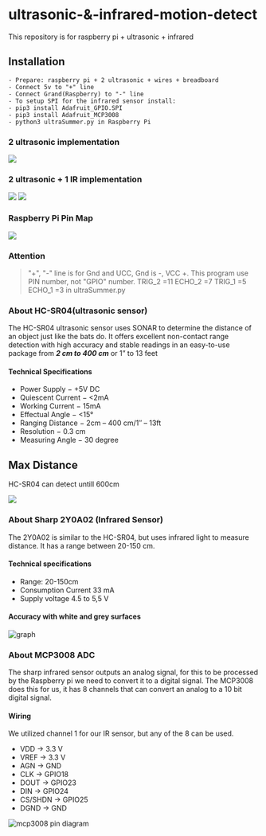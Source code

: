 # ultrasonic-&-infrared-motion-detect
This repository is for raspberry pi + ultrasonic + infrared

## Installation
    - Prepare: raspberry pi + 2 ultrasonic + wires + breadboard
    - Connect 5v to "+" line
    - Connect Grand(Raspberry) to "-" line 
    - To setup SPI for the infrared sensor install:
    - pip3 install Adafruit_GPIO.SPI
    - pip3 install Adafruit_MCP3008
    - python3 ultraSummer.py in Raspberry Pi
    
### 2 ultrasonic implementation
![](./images/breadboard-2.jpg)

### 2 ultrasonic + 1 IR implementation 
![](./images/top-sensors.jpeg)
![](./images/front-sensors.jpeg)

### Raspberry Pi Pin Map
![](./images/raspberryPinMap.jpg)

### Attention
> "+", "-" line is for Gnd and UCC, Gnd is -, VCC +. This program use PIN number, not "GPIO" number. 
TRIG_2 =11 
ECHO_2 =7 
TRIG_1 =5
ECHO_1 =3
in ultraSummer.py

### About HC-SR04(ultrasonic sensor)
The HC-SR04 ultrasonic sensor uses SONAR to determine the distance of an object just like the bats do. It offers excellent non-contact range detection with high accuracy and stable readings in an easy-to-use package from ***2 cm to 400 cm*** or 1” to 13 feet

#### Technical Specifications
- Power Supply − +5V DC
- Quiescent Current − <2mA
- Working Current − 15mA
- Effectual Angle − <15°
- Ranging Distance − 2cm – 400 cm/1″ – 13ft
- Resolution − 0.3 cm
- Measuring Angle − 30 degree

## Max Distance 
HC-SR04 can detect untill 600cm

![](./images/maxDistance.jpg)

### About Sharp 2Y0A02 (Infrared Sensor)
The 2Y0A02 is similar to the HC-SR04, but uses infrared light to measure distance. It has a range between 20-150 cm.

#### Technical specifications
- Range: 20-150cm
- Consumption Current 33 mA
- Supply voltage 4.5 to 5,5 V

#### Accuracy with white and grey surfaces 
![graph](./images/2y0a02_graph.png)

### About MCP3008 ADC 
The sharp infrared sensor outputs an analog signal, for this to be processed by the Raspberry pi we need to convert it to a digital signal. The MCP3008 does this for us, it has 8 channels that can convert an analog to a 10 bit digital signal. 

#### Wiring 
We utilized channel 1 for our IR sensor, but any of the 8 can be used. 
- VDD -> 3.3 V
- VREF -> 3.3 V
- AGN -> GND
- CLK -> GPIO18
- DOUT -> GPIO23
- DIN -> GPIO24
- CS/SHDN -> GPIO25
- DGND -> GND

![mcp3008 pin diagram](./images/mcp3008-pindiagram.png)



